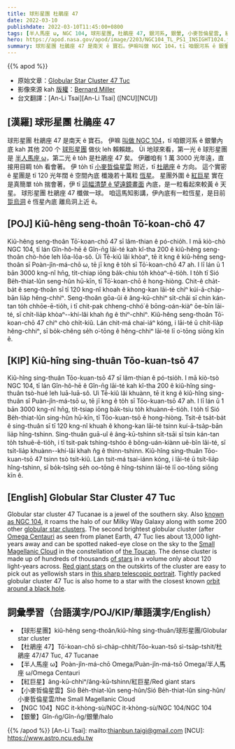 ```yaml
---
title: 球形星團 杜鵑座 47
date: 2022-03-10
publishdate: 2022-03-10T11:45:00+0800
tags: [半人馬座 ω, NGC 104, 球形星團, 杜鵑座 47, 銀河系, 銀暈, 小麥哲倫星雲, 紅巨星]
hero: https://apod.nasa.gov/apod/image/2203/NGC104_TL_PS1_INSIGHT1024.jpg
summary: 球形星團 杜鵑座 47 是南天 ê 寶石。伊嘛叫做 NGC 104，tī 咱銀河系 ê 銀暈內底。
---
```


{{% apod %}}

- 原始文章：[Globular Star Cluster 47 Tuc](https://apod.nasa.gov/apod/ap220310.html)
- 影像來源 kah [版權][copyright]：[Bernard Miller](http://azstarman.net/CDK/index.html)
- 台文翻譯：[An-Li Tsai][An-Li Tsai] ([NCU][NCU])

## [漢羅] 球形星團 杜鵑座 47
球形星團 杜鵑座 47 是南天 ê 寶石。
伊嘛 [叫做 NGC 104][known as NGC 104]，tī 咱銀河系 ê 銀暈內底 kah 其他 200 个 [球形星團][globular star clusters] 做伙 leh 賴賴趖。
Ùi 地球來看，第一光 ê 球形星團是 [半人馬座 ω][Omega Centauri]，第二光 ê to̍h 是杜鵑座 47 矣。
伊離咱有 1 萬 3000 光年遠，直接用目睭 to̍h 看會著。
伊 to̍h tī [小麥哲倫星雲][Small Magellanic Cloud] 附近，tī [杜鵑座][the Toucan] ê 方向。
這个實密 ê 星團是 tī 120 光年闊 ê 空間內底 櫼幾若十萬粒 [恆星][of stars]。
星團外圍 ê [紅巨星][Red giant stars] 實在是真簡單 to̍h 揣會著，伊 tī [這幅清楚 ê 望遠鏡畫面][this sharp telescopic portrait] 內底，是一粒看起來較黃 ê 天星。
球形星團 杜鵑座 47 櫼做一球。
咱這馬知影講，伊內底有一粒恆星，是目前 [踅烏洞][orbit around a black hole] ê 恆星內底 離烏洞上近 ê。


## [POJ] Kiû-hêng seng-thoân Tō͘-koan-chō 47
Kiû-hêng seng-thoân Tō͘-koan-chō 47 sī lâm-thian ê pó-chio̍h.
I mā kiò-chò NGC 104, tī lán Gîn-hô-hē ê Gîn-n̄g lāi-té kah kî-tha 200 ê kiû-hêng seng-thoân chò-hóe leh lōa-lōa-sô.
Ùi Tē-kiû lâi khòaⁿ, tē it kng ê kiû-hêng seng-thoân sī Poàn-jîn-má-chō ω, tē jī kng ê to̍h sī Tō͘-koan-chō 47 ah.
I lī lán ū 1 bān 3000 kng-nî hn̄g, ti̍t-chiap iōng ba̍k-chiu to̍h khòaⁿ-ē-tio̍h.
I to̍h tī Sió Be̍h-thiat-lûn seng-hûn hū-kīn, tī Tō͘-koan-chō ê hong-hiòng.
Chit-ê cha̍t-ba̍t ê seng-thoân sī tī 120 kng-nî khoah ê khong-kan lāi-té chiⁿ kúi-ā-cha̍p-bān lia̍p hêng-chhiⁿ.
Seng-thoân gōa-ûi ê âng-kū-chhiⁿ si̍t-chāi sī chin kán-tan to̍h chhōe-ē-tio̍h, i tī chit-pak chheng-chhó͘ ê bōng-oán-kiàⁿ ōe-bīn lāi-té, sī chi̍t-lia̍p khòaⁿ--khí-lâi khah n̂g ê thiⁿ-chhiⁿ.
Kiû-hêng seng-thoân Tō͘-koan-chō 47 chiⁿ chò chi̍t-kiû.
Lán chit-má chai-iáⁿ kóng, i lāi-té ū chi̍t-lia̍p hêng-chhiⁿ, sī bo̍k-chêng se̍h o͘-tōng ê hêng-chhiⁿ lāi-té lī o͘-tōng siōng kīn ê.


## [KIP] Kiû-hîng sing-thuân Tōo-kuan-tsō 47
Kiû-hîng sing-thuân Tōo-kuan-tsō 47 sī lâm-thian ê pó-tsio̍h.
I mā kiò-tsò NGC 104, tī lán Gîn-hô-hē ê Gîn-n̄g lāi-té kah kî-tha 200 ê kiû-hîng sing-thuân tsò-hué leh luā-luā-sô.
Uì Tē-kiû lâi khuànn, tē it kng ê kiû-hîng sing-thuân sī Puàn-jîn-má-tsō ω, tē jī kng ê to̍h sī Tōo-kuan-tsō 47 ah.
I lī lán ū 1 bān 3000 kng-nî hn̄g, ti̍t-tsiap iōng ba̍k-tsiu to̍h khuànn-ē-tio̍h.
I to̍h tī Sió Be̍h-thiat-lûn sing-hûn hū-kīn, tī Tōo-kuan-tsō ê hong-hiòng.
Tsit-ê tsa̍t-ba̍t ê sing-thuân sī tī 120 kng-nî khuah ê khong-kan lāi-té tsinn kuí-ā-tsa̍p-bān lia̍p hîng-tshinn.
Sing-thuân guā-uî ê âng-kū-tshinn si̍t-tsāi sī tsin kán-tan to̍h tshuē-ē-tio̍h, i tī tsit-pak tshing-tshóo ê bōng-uán-kiànn uē-bīn lāi-té, sī tsi̍t-lia̍p khuànn--khí-lâi khah n̂g ê thinn-tshinn.
Kiû-hîng sing-thuân Tōo-kuan-tsō 47 tsinn tsò tsi̍t-kiû.
Lán tsit-má tsai-iánn kóng, i lāi-té ū tsi̍t-lia̍p hîng-tshinn, sī bo̍k-tsîng se̍h oo-tōng ê hîng-tshinn lāi-té lī oo-tōng siōng kīn ê.


## [English] Globular Star Cluster 47 Tuc
Globular star cluster 47 Tucanae is a jewel of the southern sky.
Also [known as NGC 104][known as NGC 104], it roams the halo of our Milky Way Galaxy along with some 200 other [globular star clusters][globular star clusters].
The second brightest globular cluster (after [Omega Centauri][Omega Centauri] as seen from planet Earth, 47 Tuc lies about 13,000 light-years away and can be spotted naked-eye close on the sky to the [Small Magellanic Cloud][Small Magellanic Cloud] in the constellation of [the Toucan][the Toucan].
The dense cluster is made up of hundreds of thousands [of stars][of stars] in a volume only about 120 light-years across.
[Red giant stars][Red giant stars] on the outskirts of the cluster are easy to pick out as yellowish stars in [this sharp telescopic portrait][this sharp telescopic portrait].
Tightly packed globular cluster 47 Tuc is also home to a star with the closest known [orbit around a black hole][orbit around a black hole].

## 詞彙學習（台語漢字/POJ/KIP/華語漢字/English）
- 【球形星團】kiû-hêng seng-thoân/kiû-hîng sing-thuân/球形星團/Globular star cluster
- 【杜鵑座 47】Tō͘-koan-chō sì-cha̍p-chhit/Tōo-kuan-tsō sì-tsa̍p-tshit/杜鵑座 47/47 Tuc, 47 Tucanae
- 【半人馬座 ω】Poàn-jîn-má-chō Omega/Puàn-jîn-má-tsō Omega/半人馬座 ω/Omega Centauri
- 【紅巨星】âng-kū-chhiⁿ/âng-kū-tshinn/紅巨星/Red giant stars
- 【小麥哲倫星雲】Sió Be̍h-thiat-lûn seng-hûn/Sió Be̍h-thiat-lûn sing-hûn/小麥哲倫星雲/the Small Magellanic Cloud
- 【NGC 104】NGC it-khòng-sù/NGC it-khòng-sù/NGC 104/NGC 104
- 【銀暈】Gîn-n̄g/Gîn-n̄g/銀暈/halo


{{% /apod %}}
[An-Li Tsai]: mailto:thianbun.taigi@gmail.com
[NCU]: https://www.astro.ncu.edu.tw

[copyright]: https://apod.nasa.gov/apod/fap/lib/about_apod.html#srapply

[known as NGC 104]:http://www.messier.seds.org/xtra/ngc/n0104.html
[globular star clusters]:http://en.wikipedia.org/wiki/Globular_cluster
[Omega Centauri]:https://apod.nasa.gov/apod/ap190824.html
[Small Magellanic Cloud]:https://apod.nasa.gov/apod/ap100903.html
[the Toucan]:http://www.hawastsoc.org/deepsky/tuc/
[of stars]:https://apod.nasa.gov/apod/ap080906.html
[Red giant stars]:https://apod.nasa.gov/apod/ap081218.html
[this sharp telescopic portrait]:http://azstarman.net/CDK/TUCANAE47.htm
[orbit around a black hole]:https://www.nasa.gov/mission_pages/chandra/news/star-discovered-in-closest-known-orbit-around-likely-black-hole.html
